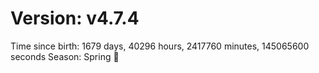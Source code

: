 # Version: v4.7.4
Time since birth: 1679 days, 40296 hours, 2417760 minutes, 145065600 seconds
Season: Spring 🌸
